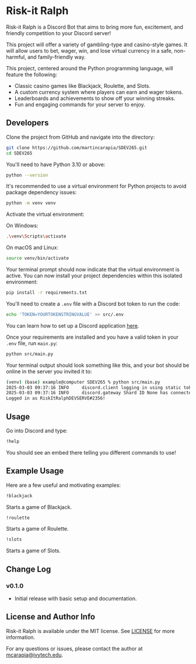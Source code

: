# Risk-it Ralph

Risk-it Ralph is a Discord Bot that aims to bring more fun, excitement, and friendly competition to your Discord server!

This project will offer a variety of gambling-type and casino-style games. It will allow users to bet, wager, win, and lose virtual currency in a safe, non-harmful, and family-friendly way.

This project, centered around the Python programming language, will feature the following:

* Classic casino games like Blackjack, Roulette, and Slots.
* A custom currency system where players can earn and wager tokens.
* Leaderboards and achievements to show off your winning streaks.
* Fun and engaging commands for your server to enjoy.

## Developers

Clone the project from GitHub and navigate into the directory:

```bash
git clone https://github.com/martincarapia/SDEV265.git
cd SDEV265
```

You'll need to have Python 3.10 or above:

```bash
python --version
```

It's recommended to use a virtual environment for Python projects to avoid package dependency issues:

```bash
python -m venv venv
```

Activate the virtual environment:

On Windows:

```bash
.\venv\Scripts\activate
```

On macOS and Linux:

```bash
source venv/bin/activate
```

Your terminal prompt should now indicate that the virtual environment is active. You can now install your project dependencies within this isolated environment:

```bash
pip install -r requirements.txt
```

You'll need to create a `.env` file with a Discord bot token to run the code:

```bash
echo 'TOKEN=YOURTOKENSTRINGVALUE' >> src/.env
```

You can learn how to set up a Discord application [here](https://docs.discord4j.com/discord-application-tutorial).

Once your requirements are installed and you have a valid token in your `.env` file, run `main.py`:

```bash
python src/main.py
```

Your terminal output should look something like this, and your bot should be online in the server you invited it to:

```bash
(venv) (base) example@computer SDEV265 % python src/main.py 
2025-03-03 09:37:16 INFO     discord.client logging in using static token
2025-03-03 09:37:16 INFO     discord.gateway Shard ID None has connected to Gateway (Session ID: b530911fd5e359cb584c380276815754).
Logged in as RiskItRalphDEVSERVE#2356!
```

## Usage

Go into Discord and type:

```bash
!help
```

You should see an embed there telling you different commands to use!

## Example Usage

Here are a few useful and motivating examples:

```bash
!blackjack
```

Starts a game of Blackjack.

```bash
!roulette
```

Starts a game of Roulette.

```bash
!slots
```

Starts a game of Slots.

## Change Log

### v0.1.0

* Initial release with basic setup and documentation.

## License and Author Info

Risk-it Ralph is available under the MIT license. See [LICENSE](LICENSE) for more information.

For any questions or issues, please contact the author at [mcarapia@ivytech.edu](mailto:mcarapia@ivytech.edu).
